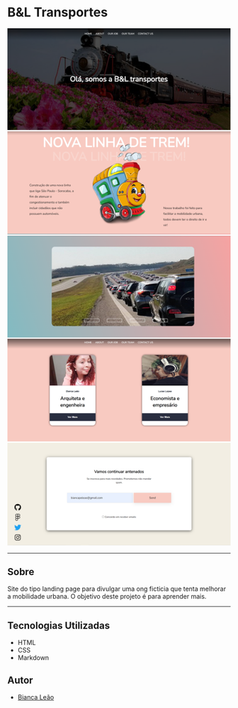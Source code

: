 # B&L Transportes

![](./img/Capturar1.PNG)
![](./img/Capturar2.PNG)
![](./img/Capturar3.PNG)
![](./img/Capturar4.PNG)
![](./img/Capturar5.PNG)


---

## Sobre

Site do tipo landing page para divulgar uma ong ficticia que tenta melhorar a mobilidade urbana. 
O objetivo deste projeto é para aprender mais. 

---

## Tecnologias Utilizadas

- HTML
- CSS
- Markdown

## Autor 

- [Bianca Leão](https://github.com/leaobia)